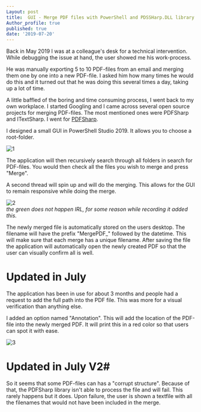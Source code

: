 ```yaml
---
Layout: post
title:  GUI - Merge PDF files with PowerShell and PDSSHarp.DLL library 
Author_profile: true
published: true
date: '2019-07-20'
---
```


Back in May 2019 I was at a colleague's desk for a technical intervention.
While debugging the issue at hand, the user showed me his work-process.

He was manually exporting 5 to 10 PDF-files from an email and merging them one by one into a new PDF-file. 
I asked him how many times he would do this and it turned out that he was doing this several times a day, taking up a lot of time.

A little baffled of the boring and time consuming process, I went back to my own workplace. 
I started Googling and I came across several open source projects for merging PDF-files.
The most mentioned ones were PDFSharp and ITextSharp. I went for [PDFSharp](http://www.pdfsharp.com/PDFsharp/ "PDFSharp").

I designed a small GUI in PowerShell Studio 2019. It allows you to choose a root-folder.

![1]({{site.baseurl}}/assets/images/MergePDF/1.png)  


The application will then recursively search through all folders in search for PDF-files.
You would then check all the files you wish to merge and press "Merge".

A second thread will spin up and will do the merging.
This allows for the GUI to remain responsive while doing the merge.

![2]({{site.baseurl}}/assets/images/MergePDF/2.gif)  
*the green does not happen IRL, for some reason while recording it added this.*

The newly merged file is automatically stored on the users desktop.
The filename will have the prefix "MergePDF_" followed by the datetime. This will make sure that each merge has a unique filename.
After saving the file the application will automatically open the newly created PDF so that the user can visually confirm all is well.

# Updated in July #

The application has been in use for about 3 months and people had a request to add the full path into the PDF file.
This was more for a visual verification than anything else.

I added an option named "Annotation". This will add the location of the PDF-file into the newly merged PDF.
It will print this in a red color so that users can spot it with ease.

![3]({{site.baseurl}}/assets/images/MergePDF/3.png)  

# Updated in July V2#

So it seems that some PDF-files can has a "corrupt structure". Because of that, the PDFSharp library isn't able to process the file and will fail.
This rarely happens but it does. Upon failure, the user is shown a textfile with all the filenames that would not have been included in the merge.

